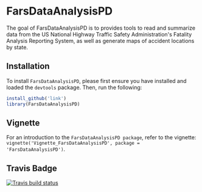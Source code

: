 
FarsDataAnalysisPD
==================

The goal of FarsDataAnalysisPD is to provides tools to read and summarize data from the US National Highway Traffic Safety Administration's Fatality Analysis Reporting System, as well as generate maps of accident locations by state.

Installation
------------

To install `FarsDataAnalysisPD`, please first ensure you have installed and loaded the `devtools` package. Then, run the following:

``` r
install_github('link')
library(FarsDataAnalysisPD)
```

Vignette
--------

For an introduction to the `FarsDataAnalysisPD package`, refer to the vignette: `vignette('Vignette_FarsDataAnalysisPD', package = 'FarsDataAnalysisPD')`.

Travis Badge
------------

[![Travis build status](https://travis-ci.com/Paul-Draper/FarsDataAnalysisPD.svg?branch=master)](https://travis-ci.com/Paul-Draper/FarsDataAnalysisPD)
